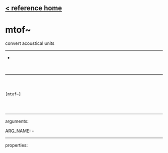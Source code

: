 [< reference home](ceammc_lib.html)
---

# mtof~


convert acoustical units

---

-
<br>


---


```



[mtof~]


            
```

---
arguments:

ARG_NAME: -<br>

---
properties:


